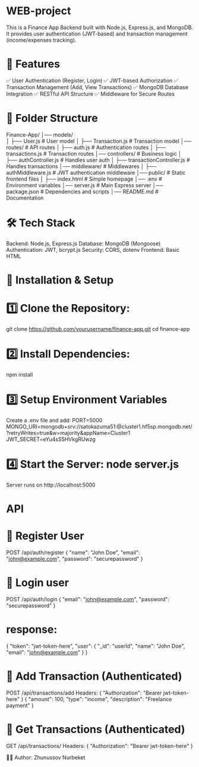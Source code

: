 # WEB-project
This is a Finance App Backend built with Node.js, Express.js, and MongoDB. It provides user authentication (JWT-based) and transaction management (income/expenses tracking).

# 🚀 Features
✅ User Authentication (Register, Login)
✅ JWT-based Authorization
✅ Transaction Management (Add, View Transactions)
✅ MongoDB Database Integration
✅ RESTful API Structure
✅ Middleware for Secure Routes

# 📂 Folder Structure
Finance-App/
│── models/               
│   ├── User.js            # User model
│   ├── Transaction.js     # Transaction model
│── routes/                # API routes
│   ├── auth.js            # Authentication routes
│   ├── transactions.js    # Transaction routes
│── controllers/           # Business logic
│   ├── authController.js  # Handles user auth
│   ├── transactionController.js  # Handles transactions
│── middleware/            # Middlewares
│   ├── authMiddleware.js  # JWT authentication middleware
│── public/                # Static frontend files
│   ├── index.html         # Simple homepage
│── .env                   # Environment variables
│── server.js              # Main Express server
│── package.json           # Dependencies and scripts
│── README.md              # Documentation

# 🛠 Tech Stack
Backend: Node.js, Express.js
Database: MongoDB (Mongoose)
Authentication: JWT, bcrypt.js
Security: CORS, dotenv
Frontend: Basic HTML

# 🚀 Installation & Setup
# 1️⃣ Clone the Repository: 
git clone https://github.com/yourusername/finance-app.git
cd finance-app
# 2️⃣ Install Dependencies: 
npm install
# 3️⃣ Setup Environment Variables
Create a .env file and add:
PORT=5000
MONGO_URI=mongodb+srv://satokazuma51:<eYu4sS5HVkgRUwzg>@cluster1.hf5sp.mongodb.net/?retryWrites=true&w=majority&appName=Cluster1
JWT_SECRET=eYu4sS5HVkgRUwzg
# 4️⃣ Start the Server: node server.js
Server runs on http://localhost:5000

# API 
# 🔹 Register User
POST /api/auth/register
{
  "name": "John Doe",
  "email": "john@example.com",
  "password": "securepassword"
}
# 🔹 Login user
POST /api/auth/login
{
  "email": "john@example.com",
  "password": "securepassword"
}
# response:
{
  "token": "jwt-token-here",
  "user": {
    "_id": "userId",
    "name": "John Doe",
    "email": "john@example.com"
  }
}
# 🔹 Add Transaction (Authenticated)
POST /api/transactions/add
Headers: { "Authorization": "Bearer jwt-token-here" }
{
  "amount": 100,
  "type": "income",
  "description": "Freelance payment"
}
# 🔹 Get Transactions (Authenticated)
GET /api/transactions/
Headers: { "Authorization": "Bearer jwt-token-here" }


👨‍💻 Author: Zhunussov Nurbeket
